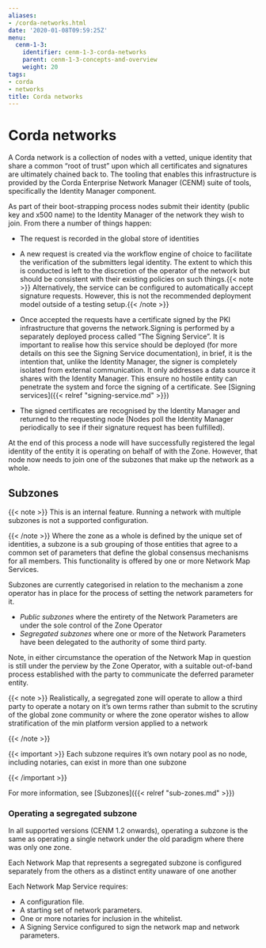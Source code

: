 ```yaml
---
aliases:
- /corda-networks.html
date: '2020-01-08T09:59:25Z'
menu:
  cenm-1-3:
    identifier: cenm-1-3-corda-networks
    parent: cenm-1-3-concepts-and-overview
    weight: 20
tags:
- corda
- networks
title: Corda networks
---
```



# Corda networks

A Corda network is a collection of nodes with a vetted, unique identity that share a common “root of trust”
upon which all certificates and signatures are ultimately chained back to. The tooling that enables this infrastructure
is provided by the Corda Enterprise Network Manager (CENM) suite of tools, specifically the Identity Manager component.

As part of their boot-strapping process nodes submit their identity (public key and x500 name) to the Identity Manager
of the network they wish to join. From there a number of things happen:


* The request is recorded in the global store of identities
* A new request is created via the workflow engine of choice to facilitate the verification of the submitters legal
identity. The extent to which this is conducted is left to the discretion of the operator of the network but
should be consistent with their existing policies on such things.{{< note >}}
Alternatively, the service can be configured to automatically accept signature requests. However, this is
not the recommended deployment model outside of a testing setup.{{< /note >}}

* Once accepted the requests have a certificate signed by the PKI infrastructure that governs the network.Signing is performed by a separately deployed process called “The Signing Service”. It is important to realise how
this service should be deployed (for more details on this see the Signing Service documentation), in brief, it is the
intention that, unlike the Identity Manager, the signer is completely isolated from external communication. It only
addresses a data source it shares with the Identity Manager. This ensure no hostile entity can penetrate the system
and force the signing of a certificate. See [Signing services]({{< relref "signing-service.md" >}})
* The signed certificates are recognised by the Identity Manager and returned to the requesting node (Nodes poll the
Identity Manager periodically to see if their signature request has been fulfilled).

At the end of this process a node will have successfully registered the legal identity of the entity it is operating
on behalf of with the Zone. However, that node now needs to join one of the subzones that make up the network as a
whole.


## Subzones

{{< note >}}
This is an internal feature. Running a network with multiple subzones is not a supported configuration.

{{< /note >}}
Where the zone as a whole is defined by the unique set of identities, a subzone is a sub grouping of those entities
that agree to a common set of parameters that define the global consensus mechanisms for all members. This functionality
is offered by one or more Network Map Services.

Subzones are currently categorised in relation to the mechanism a zone operator has in place for the process of
setting the network parameters for it.


* *Public subzones* where the entirety of the Network Parameters are under the sole control of the Zone Operator
* *Segregated subzones* where one or more of the Network Parameters have been delegated to the authority of some
third party.

Note, in either circumstance the operation of the Network Map in question is still under the perview by the Zone
Operator, with a suitable out-of-band process established with the party to communicate the deferred parameter
entity.

{{< note >}}
Realistically, a segregated zone will operate to allow a third party to operate a notary on it’s own
terms rather than submit to the scrutiny of the global zone community or where the zone operator wishes to allow
stratification of the min platform version applied to a network

{{< /note >}}

{{< important >}}
Each subzone requires it’s own notary pool as no node, including notaries, can exist in more than
one subzone


{{< /important >}}

For more information, see [Subzones]({{< relref "sub-zones.md" >}})


### Operating a segregated subzone

In all supported versions (CENM 1.2 onwards), operating a subzone is the same as operating a single
network under the old paradigm where there was only one zone.

Each Network Map that represents a segregated subzone is configured separately from the others as a distinct entity
unaware of one another

Each Network Map Service requires:

* A configuration file.
* A starting set of network parameters.
* One or more notaries for inclusion in the whitelist.
* A Signing Service configured to sign the network map and network parameters.
